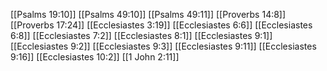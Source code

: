 [[Psalms 19:10]]
[[Psalms 49:10]]
[[Psalms 49:11]]
[[Proverbs 14:8]]
[[Proverbs 17:24]]
[[Ecclesiastes 3:19]]
[[Ecclesiastes 6:6]]
[[Ecclesiastes 6:8]]
[[Ecclesiastes 7:2]]
[[Ecclesiastes 8:1]]
[[Ecclesiastes 9:1]]
[[Ecclesiastes 9:2]]
[[Ecclesiastes 9:3]]
[[Ecclesiastes 9:11]]
[[Ecclesiastes 9:16]]
[[Ecclesiastes 10:2]]
[[1 John 2:11]]
